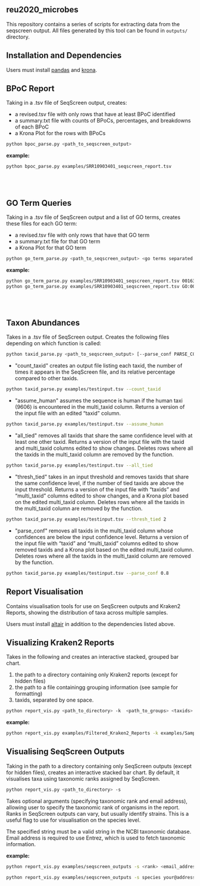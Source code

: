 ## reu2020_microbes

This repository contains a series of scripts for extracting data from the seqscreen output.
All files generated by this tool can be found in `outputs/` directory.

## Installation and Dependencies

Users must install [pandas](https://pandas.pydata.org/pandas-docs/stable/getting_started/install.html) 
and [krona](https://github.com/marbl/Krona/wiki/Installing).


## BPoC Report

Taking in a .tsv file of SeqScreen output, creates:
- a revised.tsv file with only rows that have at least BPoC identified
- a summary.txt file with counts of BPoCs, percentages, and breakdowns of each BPoC
- a Krona Plot for the rows with BPoCs


```bash
python bpoc_parse.py <path_to_seqscreen_output>
```

**example:**
```bash
python bpoc_parse.py examples/SRR10903401_seqscreen_report.tsv
```

<br/><br/>


## GO Term Queries

Taking in a .tsv file of SeqScreen output and a list of GO terms, creates
these files for each GO term:
- a revised.tsv file with only rows that have that GO term
- a summary.txt file for that GO term
- a Krona Plot for that GO term

```bash
python go_term_parse.py <path_to_seqscreen_output> <go terms separated by spaces>
```

**example:**
```bash
python go_term_parse.py examples/SRR10903401_seqscreen_report.tsv 0016310 0016032 0003824
python go_term_parse.py examples/SRR10903401_seqscreen_report.tsv GO:0016310 GO:0016032 
```

<br/><br/>


## Taxon Abundances

Takes in a .tsv file of SeqScreen output. Creates the following files depending on which function is called: 
```bash
python taxid_parse.py <path_to_seqscreen_output> [--parse_conf PARSE_CONF][--thresh_tied THRESH_TIED] [--all_tied][--assume_human] [--count_taxid]
```
- "count_taxid" creates an output file listing each taxid, the number of times it appears in the SeqScreen file, and its relative percentage compared to other taxids. 
```bash
python taxid_parse.py examples/testinput.tsv --count_taxid
```
- "assume_human" assumes the sequence is human if the human taxi (9606) is encountered in the multi_taxid column. Returns a version of the input file with an edited “taxid” column.
```bash
python taxid_parse.py examples/testinput.tsv --assume_human
```
- "all_tied" removes all taxids that share the same confidence level with at least one other taxid. Returns a version of the input file with the taxid and multi_taxid columns edited to show changes. Deletes rows where all the taxids in the multi_taxid column are removed by the function.
```bash
python taxid_parse.py examples/testinput.tsv --all_tied
```
- "thresh_tied" takes in an input threshold and removes taxids that share the same confidence level, if the number of tied taxids are above the input threshold. Returns a version of the input file with “taxids” and “multi_taxid” columns edited to show changes, and a Krona plot based on the edited multi_taxid column. Deletes rows where all the taxids in the multi_taxid column are removed by the function.
```bash
python taxid_parse.py examples/testinput.tsv --thresh_tied 2
```
- "parse_conf" removes all taxids in the multi_taxid column whose confidences are below the input confidence level. Returns a version of the input file with “taxid” and “multi_taxid” columns edited to show removed taxids and a Krona plot based on the edited multi_taxid column. Deletes rows where all the taxids in the multi_taxid column are removed by the function.
```bash
python taxid_parse.py examples/testinput.tsv --parse_conf 0.8
```

## Report Visualisation 

Contains visualisation tools for use on SeqScreen outputs and Kraken2 Reports, showing the distribution of taxa across multiple samples. 

Users must install [altair](https://altair-viz.github.io/getting_started/installation.html) in addition to the dependencies listed above.

## Visualizing Kraken2 Reports

Takes in the following and creates an interactive stacked, grouped bar chart. 
1. the path to a directory containing only Kraken2 reports (except for hidden files)
2. the path to a file containingg grouping information (see sample for formatting)
3. taxids, separated by one space.


```bash
python report_vis.py <path_to_directory> -k  <path_to_groups> <taxids>
```

**example:**
```bash
python report_vis.py examples/Filtered_Kraken2_Reports -k examples/Sample_Groupings.txt 9606 10847
```


## Visualising SeqScreen Outputs 

Taking in the path to a directory containing only SeqScreen outputs (except for hidden files), creates an interactive stacked bar chart. By default, it visualises taxa using taxonomic ranks assigned by SeqScreen.


```bash
python report_vis.py <path_to_directory> -s
```

Takes optional arguments (specifying taxonomic rank and email address), allowing user to specify the taxonomic rank of organisms in the report. Ranks in SeqScreen outputs can vary, but usually identify strains. This is a useful flag to use for visualisation on the species level.

The specified string must be a valid string in the NCBI taxonomic database. Email address is required to use Entrez, which is used to fetch taxonomic information.

**example:**
```bash
python report_vis.py examples/seqscreen_outputs -s <rank> <email_address>
```

```bash
python report_vis.py examples/seqscreen_outputs -s species your@address.com
```

